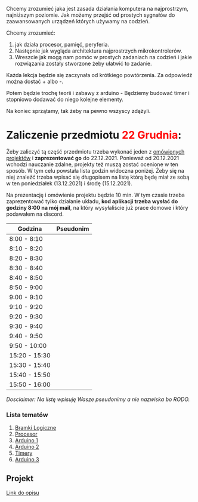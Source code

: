 Chcemy zrozumieć jaka jest zasada działania komputera na najprostrzym, najniższym
poziomie. Jak możemy przejść od prostych sygnałów do zaawansowanych urządzeń których
używamy na codzień.



Chcemy zrozumieć:

1. jak działa procesor, pamięć, peryferia.
2. Następnie jak wygląda architektura najprostrzych mikrokontrolerów.
3. Wreszcie jak mogą nam pomóc w prostych zadaniach na codzień i jakie rozwiązania
   zostały stworzone żeby ułatwić to zadanie.

Każda lekcja będzie się zaczynała od krótkiego powtórzenia. Za odpowiedź można dostać +
albo -.

Potem będzie trochę teorii i zabawy z arduino - Będziemy budować timer i stopniowo
dodawać do niego kolejne elementy.

Na koniec sprzątamy, tak żeby na pewno wszyscy zdążyli.

# Zaliczenie przedmiotu <span style="color:red">22 Grudnia</span>:
Żeby zaliczyć tą część przedmiotu trzeba wykonać jeden z [omówionych projektów](/projekt.md) i **zaprezentować go** do 22.12.2021. Ponieważ od 20.12.2021 wchodzi nauczanie zdalne, projekty też muszą zostać ocenione w ten sposób. W tym celu powstała lista godzin widoczna poniżej. Żeby się na niej znaleźć trzeba wpisać się długopisem na listę którą będę miał ze sobą w ten poniedziałek (13.12.2021) i środę (15.12.2021).

Na prezentację i omówienie projektu będzie 10 min. W tym czasie trzeba zaprezentować tylko działanie układu, **kod aplikacji trzeba wysłać do godziny 8:00 na mój mail**, na który wysyłaliście już prace domowe i który podawałem na discord.

| Godzina       | Pseudonim |
|---------------|-----------|
| 8:00 - 8:10   |           |
| 8:10 - 8:20   |           |
| 8:20 - 8:30   |           |
| 8:30 - 8:40   |           |
| 8:40 - 8:50   |           |
| 8:50 - 9:00   |           |
| 9:00 - 9:10   |           |
| 9:10 - 9:20   |           |
| 9:20 - 9:30   |           |
| 9:30 - 9:40   |           |
| 9:40 - 9:50   |           |
| 9:50 - 10:00  |           |
| 15:20 - 15:30 |           |
| 15:30 - 15:40 |           |
| 15:40 - 15:50 |           |
| 15:50 - 16:00 |           |

*Dosclaimer: Na listę wpisuję Wasze pseudonimy a nie nazwiska bo RODO.*

### Lista tematów

1. [Bramki Logiczne](/temat1.md)
2. [Procesor](/temat2.md)
3. [Arduino 1](/temat3.md)
4. [Arduino 2](/temat4.md)
5. [Timery](/temat5.md)
6. [Arduino 3](/temat6.md)

## Projekt
[Link do opisu](/projekt.md)

